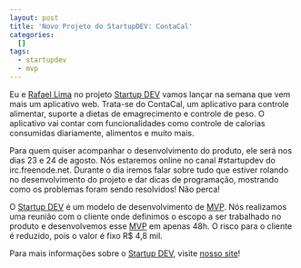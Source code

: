 ```yaml
--- 
layout: post
title: 'Novo Projeto do StartupDEV: ContaCal'
categories: 
  []
tags:
  - startupdev
  - mvp
---
```



Eu e [Rafael Lima][rl] no projeto [Startup DEV][sd] vamos lançar na semana que vem mais um aplicativo web. Trata-se do ContaCal, um aplicativo para controle alimentar, suporte a dietas de emagrecimento e controle de peso. O aplicativo vai contar com funcionalidades como controle de calorias consumidas diariamente, alimentos e muito mais.

Para quem quiser acompanhar o desenvolvimento do produto, ele será nos dias 23 e 24 de agosto. Nós estaremos online no canal #startupdev do irc.freenode.net. Durante o dia iremos falar sobre tudo que estiver rolando no desenvolvimento do projeto e dar dicas de programação, mostrando como os problemas foram sendo resolvidos! Não perca!

O [Startup DEV][sd] é um modelo de desenvolvimento de [MVP][mvp]. Nós realizamos uma reunião com o cliente onde definimos o escopo a ser trabalhado no produto e desenvolvemos esse [MVP][mvp] em apenas 48h. O risco para o cliente é reduzido, pois o valor é fixo R$ 4,8 mil.

Para mais informações sobre o [Startup DEV][sd], visite [nosso site][sd]!

[rl]: http://rafael.adm.br
[sd]: http://startupdev.com.br
[mvp]: http://exame.abril.com.br/pme/dicas-de-especialista/noticias/como-definir-meu-produto-minimo-viavel

